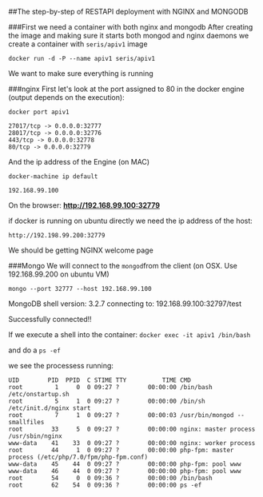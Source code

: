 ##The step-by-step of RESTAPI deployment with NGINX and MONGODB

###First we need a container with both nginx and mongodb
After creating the image and making sure it starts both mongod and nginx daemons
we create a container with `seris/apiv1` image

`docker run -d -P --name apiv1 seris/apiv1`

We want to make sure everything is running

###nginx
First let's look at the port assigned to 80 in the docker engine (output depends on the execution):

`docker port apiv1`
```
27017/tcp -> 0.0.0.0:32777
28017/tcp -> 0.0.0.0:32776
443/tcp -> 0.0.0.0:32778
80/tcp -> 0.0.0.0:32779
```
And the ip address of the Engine (on MAC)

`docker-machine ip default`

`192.168.99.100`

On the browser: **http://192.168.99.100:32779**

if docker is running on ubuntu directly we need the ip address of the host:

`http://192.198.99.200:32779`

We should be getting NGINX welcome page

###Mongo
We will connect to the `mongod`from the client (on OSX. Use 192.168.99.200 on ubuntu VM)

`mongo --port 32777 --host 192.168.99.100`

MongoDB shell version: 3.2.7
connecting to: 192.168.99.100:32797/test

Successfully connected!!

If we execute a shell into the container: `docker exec -it apiv1 /bin/bash`

and do a `ps -ef`

we see the processess running:

```
UID        PID  PPID  C STIME TTY          TIME CMD
root         1     0  0 09:27 ?        00:00:00 /bin/bash /etc/onstartup.sh
root         5     1  0 09:27 ?        00:00:00 /bin/sh /etc/init.d/nginx start
root         7     1  0 09:27 ?        00:00:03 /usr/bin/mongod --smallfiles
root        33     5  0 09:27 ?        00:00:00 nginx: master process /usr/sbin/nginx
www-data    41    33  0 09:27 ?        00:00:00 nginx: worker process
root        44     1  0 09:27 ?        00:00:00 php-fpm: master process (/etc/php/7.0/fpm/php-fpm.conf)
www-data    45    44  0 09:27 ?        00:00:00 php-fpm: pool www
www-data    46    44  0 09:27 ?        00:00:00 php-fpm: pool www
root        54     0  0 09:36 ?        00:00:00 /bin/bash
root        62    54  0 09:36 ?        00:00:00 ps -ef
```


